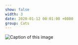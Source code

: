 ```yaml
---
show: false
width: 3
date: 2020-01-12 00:01:00 +0800
group: Cats
---
```

<div>
    <img data-src="{{ 'assets/images/photos/mbz/DSC04165.JPG' | relative_url }}" class="lazy w-100 rounded" src="{{ '/assets/images/empty_300x200.png' | relative_url }}" data-toggle="tooltip" data-placement="top" title="Caption of this image">
</div>
